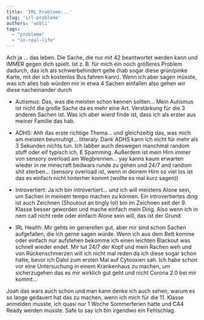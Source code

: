 ```yaml
---
title: 'IRL Probleme...'
slug: 'irl-probleme'
authors: 'wobli'
tags:
  - "probleme"
  - "in-real-life"
---
```


Ach ja … das leben. Die Sache, die nur mit 42 beantwortet werden kann und IMMER gegen dich spielt. Ist z. B. für mich ein noch größeres Problem dadurch, das ich als schwerbehindert gelte (hab sogar diese grün/pinke Karte, mit der ich kostenlos Bus fahren kann). Wenn ich aber sagen müsste, was ich alles hab würden mir in etwa 4 Sachen einfallen also gehen wir diese nacheinander durch

- Autismus: Das, was die meisten schon kennen sollten… Mein Autismus ist nicht die große Sache da es mehr eine Art. Verstärkung für die 3 anderen Sachen ist. Was ich aber wierd finde ist, dass ich als erster aus meiner Familie das hab.


- ADHS: Ahh das erste richtige Thema… und gleichzeitig das, was mich am meisten beunruhigt… litteraly. Dank ADHS kann ich nicht für mehr als 3 Sekunden nichts tun. Ich labber auch deswegen manchmal random stuff oder eif typisch ich, E Spamming. Außerdem ist mein Hirn immer von sensory overload am Wegbrennen… yay kanns kaum erwarten wieder in ne minecraft bedwars runde zu gehen und 24/7 and random shit sterben… (sensory overload ist, wenn in deinem Hirn so viel los ist das es einfach nicht hinterher kommt (wollte es mal kurz sagen))


- Introvertiert: Ja ich bin introvertiert… und ich will meistens Alone sein, um Sachen in meinem tempo machen zu können. Ein introvertiertes ding ist auch Zeichnen (Shoutout an tingly lol) bin im Zeichnen seit der 9. Klasse besser geworden und mache einfach mein Ding. Also wenn ich in nem call nicht rede oder einfach Alone sein will, das ist der Grund.


- IRL Health: Mir gehts im generellen gut, aber mir sind schon Sachen aufgefallen, die ich gerne sagen würde. Wenn ich aus dem Bett komme oder einfach nur aufstehen bekomme ich einen leichten Blackout was schnell wieder endet. Mir tut 24/7 der Kopf und mein Rachen weh und von Rückenschmerzen will ich nicht mal reden da ich diese sogar schon hatte, bevor ich Dalol zum ersten Mal auf Cytooxien sah. Ich habe schon vor eine Untersuchung in einem Krankenhaus zu machen, um sicherzugehen das es mir wirklich gut geht und nicht Corona 2.0 bei mir kommt…


Joah das wars auch schon und man kann denke ich auch sehen, warum es so lange gedauert hat das zu machen, wenn ich mich für die 11. Klasse anmelden musste, ich quasi nur 1 Woche Sommerferien hatte und CA4 Ready werden musste. Safe to say ich bin irgendwo ein Fehlschlag.